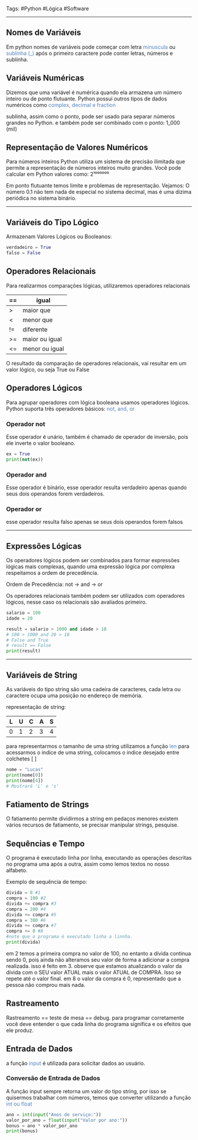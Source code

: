 Tags: #Python #Lógica #Software 
___

## Nomes de Variáveis 
Em python nomes de variáveis pode começar com letra <font color="#4f81bd">minuscula</font> ou <font color="#4f81bd">sublinha (_)</font>
após o primeiro caractere pode conter letras, números e sublinha.
## Variáveis Numéricas
Dizemos que uma variável é numérica quando ela armazena um número inteiro ou de ponto flutuante.
Python possui outros tipos de dados numéricos como <font color="#4f81bd">complex, decimal e fraction</font>

sublinha, assim como o ponto, pode ser usado para separar números grandes no Python. e também pode ser combinado com o ponto: 1_000 (mil)
## Representação de Valores Numéricos
Para números inteiros Python utiliza um sistema de precisão ilimitada que permite a representação de números inteiros muito grandes. Você pode calcular em Python valores como: 2¹⁰⁰⁰⁰⁰⁰

Em ponto flutuante temos limite e problemas de representação.
Vejamos: O número 0.1 não tem nada de especial no sistema decimal, mas é uma dizima periódica no sistema binário.
___
## Variáveis do Tipo Lógico
Armazenam Valores Lógicos ou Booleanos:


```python
verdadeiro = True
falso = False
```

## Operadores Relacionais
Para realizarmos comparações lógicas, utilizaremos operadores relacionais

| ==  | igual          |
| --- | -------------- |
| >   | maior que      |
| <   | menor que      |
| !=  | diferente      |
| >=  | maior ou igual |
| <=  | menor ou igual |
O resultado da comparação de operadores relacionais, vai resultar em um valor lógico, ou seja True ou False

## Operadores Lógicos
Para agrupar operadores com lógica booleana usamos operadores lógicos.
Python suporta três operadores básicos: <font color="#4f81bd">not, and, or</font>

### Operador not
Esse operador é unário, também é chamado de operador de inversão, pois ele inverte o valor booleano.

```python
ex = True
print(not(ex))

```

### Operador and
Esse operador é binário, esse operador resulta verdadeiro apenas quando seus dois operandos forem verdadeiros.

### Operador or
esse operador resulta falso apenas se seus dois operandos forem falsos

___
## Expressões Lógicas
Os operadores lógicos podem ser combinados para formar expressões lógicas mais complexas, quando uma expressão lógica por complexa respeitamos a ordem de precedência.

Ordem de Precedência: not -> and -> or

Os operadores relacionais também podem ser utilizados com operadores lógicos, nesse caso os relacionais são avaliados primeiro.


```python
salario = 100
idade = 20

result = salario > 1000 and idade > 18
# 100 > 1000 and 20 > 18
# False and True
# result == False
print(result)

```

____
## Variáveis de String
As variáveis do tipo string são uma cadeira de caracteres, cada letra ou caractere ocupa uma posição no endereço de memória.

representação de string:

| L   | U   | C   | A   | S   |
| --- | --- | --- | --- | --- |
| 0   | 1   | 2   | 3   | 4   |

para representarmos o tamanho de uma string utilizamos a função <font color="#4f81bd">len</font>
para acessarmos o indice de uma string, colocamos o indice desejado entre colchetes [ ]


```python
nome = "Lucas"
print(nome[0])
print(nome[4])
# Mostrará 'L' e 's'
```


## Fatiamento de Strings
O fatiamento permite dividirmos a string em pedaços menores
existem vários recursos de fatiamento, se precisar manipular strings, pesquise.

## Sequências e Tempo
O programa é executado linha por linha, executando as operações descritas no programa uma após a outra, assim como lemos textos no nosso alfabeto.

Exemplo de sequência de tempo:


```python
divida = 0 #1
compra = 100 #2
divida += compra #3
compra = 200 #4
divida += compra #5
compra = 300 #6
divida += compra #7
compra += 0 #8
#note que o programa é executado linha a linnha.
print(divida)

```

em 2 temos a primeira compra no valor de 100, no entanto a dívida continua sendo 0, pois ainda não alteramos seu valor de forma a adicionar a compra realizada. isso é feito em 3. observe que estamos atualizando o valor da dívida com o SEU valor ATUAL mais o valor ATUAL de COMPRA.
Isso se repete até o valor final. em 8 o valor da compra é 0, representado que a pessoa não comprou mais nada.

## Rastreamento
Rastreamento == teste de mesa == debug.
para programar corretamente você deve entender o que cada linha do programa significa e os efeitos que ele produz.

## Entrada de Dados
a função <font color="#4f81bd">input</font> é utilizada para solicitar dados ao usuário.
### Conversão de Entrada de Dados
A função input sempre retorna um valor do tipo string, por isso se quisermos trabalhar com números, temos que converter utilizando a função <font color="#4f81bd">int ou float</font>

```python
ano = int(input("Anos de serviço:"))
valor_por_ano = float(input("Valor por ano:"))
bonus = ano * valor_por_ano
print(bonus)

```
